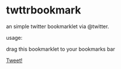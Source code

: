 twttrbookmark
=============
an simple twitter bookmarklet via @twitter.

usage:

drag this bookmarklet to your bookmarks bar

<a href="javascript:void((function(){window.twttrbookmark=window.twttrbookmark||{};var D=550,A=300,C=screen.height,B=screen.width,H=Math.round((B/2)-(D/2)),G=0,F=document,E;if(C&gt;A){G=Math.round((C/2)-(A/2))}window.twttrbookmark.shareUrl=window.open('https://twitter.com/share?data-via=twttrbookmark','','left='+H+',top='+G+',width='+D+',height='+A+',personalbar=0,toolbar=0,scrollbars=1,resizable=1');E=F.createElement('script');E.src='https://raw.github.com/csokoladerepo/twttrbookmark/master/twttrbookmark.js?v=1';F.getElementsByTagName('head')[0].appendChild(E)}()));">Tweet!</a>

